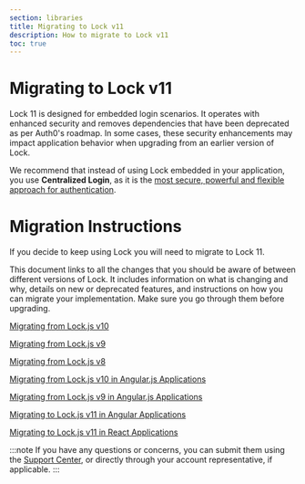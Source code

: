 ```yaml
---
section: libraries
title: Migrating to Lock v11
description: How to migrate to Lock v11
toc: true
---
```

# Migrating to Lock v11

Lock 11 is designed for embedded login scenarios. It operates with enhanced security and removes dependencies that have been deprecated as per Auth0's roadmap. In some cases, these security enhancements may impact application behavior when upgrading from an earlier version of Lock. 

We recommend that instead of using Lock embedded in your application, you use **Centralized Login**, as it is the [most secure, powerful and flexible approach for authentication](/guides/login/centralized-vs-embedded).

# Migration Instructions

If you decide to keep using Lock you will need to migrate to Lock 11.

This document links to all the changes that you should be aware of between different versions of Lock. It includes information on what is changing and why, details on new or deprecated features, and instructions on how you can migrate your implementation. Make sure you go through them before upgrading.

[Migrating from Lock.js v10](/libraries/lock/11/migration-v10-v11)

[Migrating from Lock.js v9](/libraries/lock/11/migration-v9-v11)

[Migrating from Lock.js v8](/libraries/lock/11/migration-v8-v11)

[Migrating from Lock.js v10 in Angular.js Applications](/libraries/lock/11/migration-angularjs-v10)

[Migrating from Lock.js v9 in Angular.js Applications](/libraries/lock/11/migration-angularjs-v9)

[Migrating to Lock.js v11 in Angular Applications](/libraries/lock/11/migration-angular)

[Migrating to Lock.js v11 in React Applications](/libraries/lock/11/migration-react)

:::note
If you have any questions or concerns, you can submit them using the [Support Center](${env.DOMAIN_URL_SUPPORT}), or directly through your account representative, if applicable. 
:::
